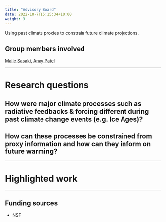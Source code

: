 ```yaml
---
title: "Advisory Board"
date: 2022-10-7T15:15:34+10:00
weight: 3
---
```


Using past climate proxies to constrain future climate projections. 

 

## Group members involved

[Maile Sasaki](https://cdds-at-uiuc.github.io/team/maile-sasaki/), [Anay Patel](https://cdds-at-uiuc.github.io/team/anay-patel/)

---

# Research questions

## How were major climate processes such as radiative feedbacks & forcing different during past climate change events (e.g. Ice Ages)?

 
## How can these processes be constrained from proxy information and how can they inform on future warming?

 

---

# Highlighted work

 

 

---

## Funding sources
- NSF

